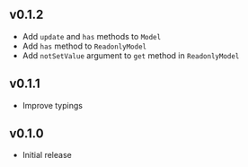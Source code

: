 ## v0.1.2
 * Add `update` and `has` methods to `Model`
 * Add `has` method to `ReadonlyModel`
 * Add `notSetValue` argument to `get` method in `ReadonlyModel`

## v0.1.1
 * Improve typings

## v0.1.0
 * Initial release